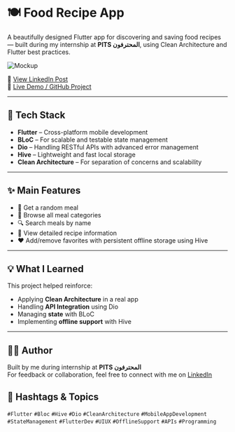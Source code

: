 # 🍽️ Food Recipe App

A beautifully designed Flutter app for discovering and saving food recipes — built during my internship at **PITS المحترفون**, using Clean Architecture and Flutter best practices.

![Mockup](food-mockup.png)<!-- Replace with actual mockup file name -->

🔗 [View LinkedIn Post](https://www.linkedin.com/feed/update/urn:li:activity:7325829081625706496/)  
🔗 [Live Demo / GitHub Project](https://lnkd.in/dNFvXNt5)

---

## 📱 Tech Stack

- **Flutter** – Cross-platform mobile development
- **BLoC** – For scalable and testable state management
- **Dio** – Handling RESTful APIs with advanced error management
- **Hive** – Lightweight and fast local storage
- **Clean Architecture** – For separation of concerns and scalability

---

## ✨ Main Features

- 🎲 Get a random meal
- 📂 Browse all meal categories
- 🔍 Search meals by name
- 📄 View detailed recipe information
- ❤️ Add/remove favorites with persistent offline storage using Hive

---

## 💡 What I Learned

This project helped reinforce:

- Applying **Clean Architecture** in a real app
- Handling **API Integration** using Dio
- Managing **state** with BLoC
- Implementing **offline support** with Hive

---

## 🧑‍💻 Author

Built by me during internship at **PITS المحترفون**  
For feedback or collaboration, feel free to connect with me on [LinkedIn](https://www.linkedin.com/feed/update/urn:li:activity:7325829081625706496/)


## 🔖 Hashtags & Topics

`#Flutter` `#Bloc` `#Hive` `#Dio` `#CleanArchitecture` `#MobileAppDevelopment` `#StateManagement` `#FlutterDev` `#UIUX` `#OfflineSupport` `#APIs` `#Programming`
